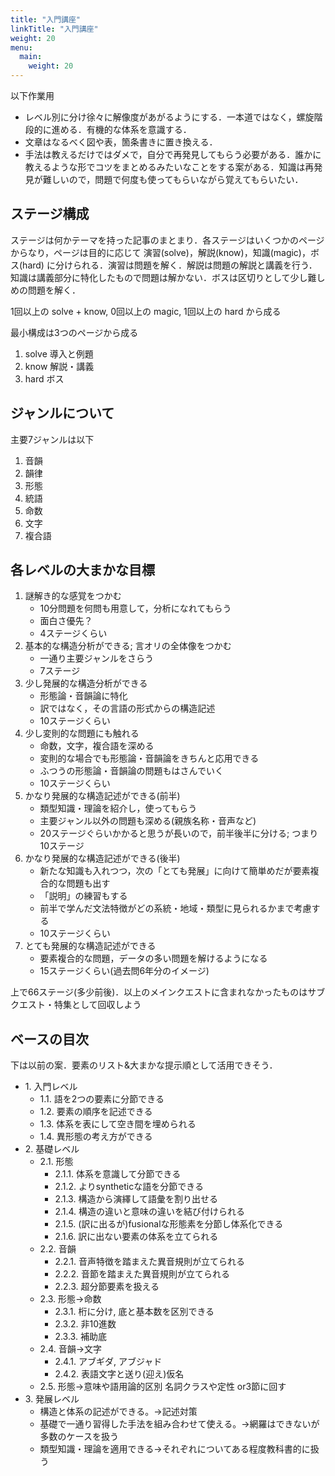 ```yaml
---
title: "入門講座"
linkTitle: "入門講座"
weight: 20
menu:
  main:
    weight: 20
---
```


以下作業用

- レベル別に分け徐々に解像度があがるようにする．一本道ではなく，螺旋階段的に進める．有機的な体系を意識する．
- 文章はなるべく図や表，箇条書きに置き換える．
- 手法は教えるだけではダメで，自分で再発見してもらう必要がある．誰かに教えるような形でコツをまとめるみたいなことをする案がある．知識は再発見が難しいので，問題で何度も使ってもらいながら覚えてもらいたい．

## ステージ構成

ステージは何かテーマを持った記事のまとまり．各ステージはいくつかのページからなり，ページは目的に応じて 演習(solve)，解説(know)，知識(magic)，ボス(hard) に分けられる．演習は問題を解く．解説は問題の解説と講義を行う．知識は講義部分に特化したもので問題は解かない．ボスは区切りとして少し難しめの問題を解く．

1回以上の solve + know, 0回以上の magic, 1回以上の hard から成る

最小構成は3つのページから成る

1. solve 導入と例題
1. know 解説・講義
1. hard ボス

## ジャンルについて

主要7ジャンルは以下

1. 音韻
1. 韻律
1. 形態
1. 統語
1. 命数
1. 文字
1. 複合語

## 各レベルの大まかな目標

1. 謎解き的な感覚をつかむ
    - 10分問題を何問も用意して，分析になれてもらう
    - 面白さ優先？
    - 4ステージくらい
1. 基本的な構造分析ができる; 言オリの全体像をつかむ
    - 一通り主要ジャンルをさらう
    - 7ステージ
1. 少し発展的な構造分析ができる
    - 形態論・音韻論に特化
    - 訳ではなく，その言語の形式からの構造記述
    - 10ステージくらい
1. 少し変則的な問題にも触れる
    - 命数，文字，複合語を深める
    - 変則的な場合でも形態論・音韻論をきちんと応用できる
    - ふつうの形態論・音韻論の問題もはさんでいく
    - 10ステージくらい
1. かなり発展的な構造記述ができる(前半)
    - 類型知識・理論を紹介し，使ってもらう
    - 主要ジャンル以外の問題も深める(親族名称・音声など)
    - 20ステージぐらいかかると思うが長いので，前半後半に分ける; つまり10ステージ
1. かなり発展的な構造記述ができる(後半)
    - 新たな知識も入れつつ，次の「とても発展」に向けて簡単めだが要素複合的な問題も出す
    - 「説明」の練習もする
    - 前半で学んだ文法特徴がどの系統・地域・類型に見られるかまで考慮する
    - 10ステージくらい
1. とても発展的な構造記述ができる
    - 要素複合的な問題，データの多い問題を解けるようになる
    - 15ステージくらい(過去問6年分のイメージ)

上で66ステージ(多少前後)．以上のメインクエストに含まれなかったものはサブクエスト・特集として回収しよう

## ベースの目次

下は以前の案．要素のリスト&大まかな提示順として活用できそう．

- 1\. 入門レベル
  - 1.1. 語を2つの要素に分節できる
  - 1.2. 要素の順序を記述できる
  - 1.3. 体系を表にして空き間を埋められる
  - 1.4. 異形態の考え方ができる
- 2\. 基礎レベル
  - 2.1. 形態
    - 2.1.1. 体系を意識して分節できる
    - 2.1.2. よりsyntheticな語を分節できる
    - 2.1.3. 構造から演繹して語彙を割り出せる
    - 2.1.4. 構造の違いと意味の違いを結び付けられる
    - 2.1.5. (訳に出るが)fusionalな形態素を分節し体系化できる
    - 2.1.6. 訳に出ない要素の体系を立てられる
  - 2.2. 音韻
    - 2.2.1. 音声特徴を踏まえた異音規則が立てられる
    - 2.2.2. 音節を踏まえた異音規則が立てられる
    - 2.2.3. 超分節要素を扱える
  - 2.3. 形態→命数
    - 2.3.1. 桁に分け, 底と基本数を区別できる
    - 2.3.2. 非10進数
    - 2.3.3. 補助底
  - 2.4. 音韻→文字
    - 2.4.1. アブギダ, アブジャド
    - 2.4.2. 表語文字と送り(迎え)仮名
  - 2.5. 形態→意味や語用論的区別 名詞クラスや定性 or3節に回す
- 3\. 発展レベル
  - 構造と体系の記述ができる。→記述対策
  - 基礎で一通り習得した手法を組み合わせて使える。→網羅はできないが多数のケースを扱う
  - 類型知識・理論を適用できる→それぞれについてある程度教科書的に扱う
